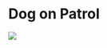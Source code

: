# Dog on Patrol

![](https://manhwasmut.com/uploads/thumbs/read-dog-on-patrol-toomics-free-193x278.png)

<!-- Prince Kaizen Namwali -->
